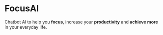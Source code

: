 # FocusAI

Chatbot AI to help you **focus**, increase your **productivity** and **achieve more** in your everyday life.
